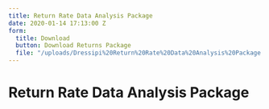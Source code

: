 ```yaml
---
title: Return Rate Data Analysis Package
date: 2020-01-14 17:13:00 Z
form:
  title: Download
  button: Download Returns Package
  file: "/uploads/Dressipi%20Return%20Rate%20Data%20Analysis%20Package.pdf"
---
```


# Return Rate Data Analysis Package